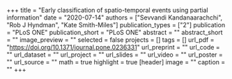 +++
title = "Early classification of spatio-temporal events using partial information"
date = "2020-07-14"
authors = ["Sevvandi Kandanaarachchi", "Rob J Hyndman", "Kate Smith-Miles"]
publication_types = ["2"]
publication = "PLoS ONE"
publication_short = "PLoS ONE"
abstract = ""
abstract_short = ""
image_preview = ""
selected = false
projects = []
tags = []
url_pdf = "https://doi.org/10.1371/journal.pone.0236331"
url_preprint = ""
url_code = ""
url_dataset = ""
url_project = ""
url_slides = ""
url_video = ""
url_poster = ""
url_source = ""
math = true
highlight = true
[header]
image = ""
caption = ""
+++
